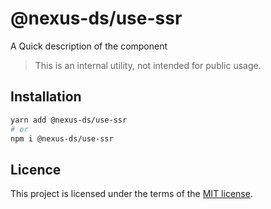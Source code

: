 # @nexus-ds/use-ssr

A Quick description of the component

> This is an internal utility, not intended for public usage.

## Installation

```sh
yarn add @nexus-ds/use-ssr
# or
npm i @nexus-ds/use-ssr
```



## Licence

This project is licensed under the terms of the
[MIT license](https://github.com/NexusDesignSystem/nexus-ds/blob/main/LICENSE).
